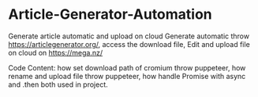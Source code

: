 # Article-Generator-Automation
Generate article automatic and upload on cloud
Generate automatic throw https://articlegenerator.org/, access the download file, Edit and upload file on cloud on https://mega.nz/ 

Code Content: how set download path of cromium throw puppeteer, how rename and upload file throw puppeteer, how handle Promise with async and .then both used in project.
